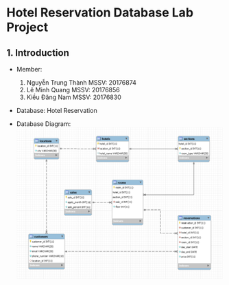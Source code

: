 # Hotel Reservation Database Lab Project

## 1. Introduction 
- Member: 
  1. Nguyễn Trung Thành   MSSV: 20176874
  2. Lê Minh Quang        MSSV: 20176856
  3. Kiều Đăng Nam        MSSV: 20176830

- Database: Hotel Reservation 

- Database Diagram: 
![alt text](project_diagram_v3.png)
